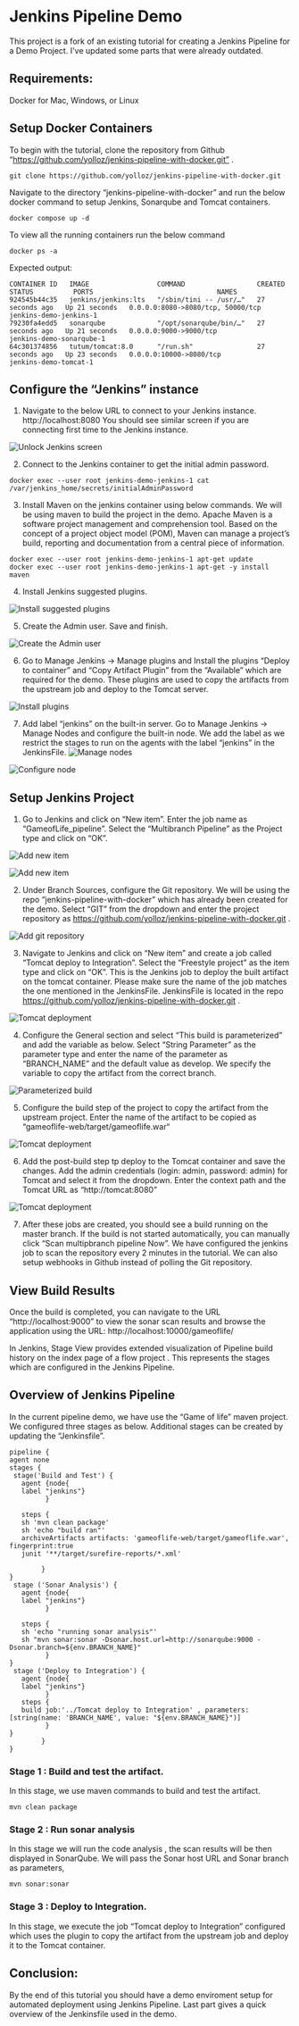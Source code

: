 # Jenkins Pipeline Demo

This project is a fork of an existing tutorial for creating a Jenkins Pipeline for a Demo Project. I've updated some parts that were already outdated.

## Requirements:

Docker for Mac, Windows, or Linux

## Setup Docker Containers
To begin with the tutorial, clone the repository from Github “https://github.com/yolloz/jenkins-pipeline-with-docker.git” .
```
git clone https://github.com/yolloz/jenkins-pipeline-with-docker.git
```
Navigate to the directory “jenkins-pipeline-with-docker” and run the below docker command to setup Jenkins, Sonarqube and Tomcat containers.

```docker compose up -d```

To view all the running containers run the below command

```docker ps -a```

Expected output:
```
CONTAINER ID   IMAGE                 COMMAND                  CREATED          STATUS          PORTS                               NAMES
924545b44c35   jenkins/jenkins:lts   "/sbin/tini -- /usr/…"   27 seconds ago   Up 21 seconds   0.0.0.0:8080->8080/tcp, 50000/tcp   jenkins-demo-jenkins-1
79230fa4edd5   sonarqube             "/opt/sonarqube/bin/…"   27 seconds ago   Up 21 seconds   0.0.0.0:9000->9000/tcp              jenkins-demo-sonarqube-1
64c301374856   tutum/tomcat:8.0      "/run.sh"                27 seconds ago   Up 23 seconds   0.0.0.0:10000->8080/tcp             jenkins-demo-tomcat-1
```

## Configure the “Jenkins” instance

1. Navigate to the below URL to connect to your Jenkins instance.
http://localhost:8080
You should see similar screen if you are connecting first time to the Jenkins instance.

![Unlock Jenkins screen](images/unlockJenkins.PNG "Unlock Jenkins screen")

2. Connect to the Jenkins container to get the initial admin password.

```
docker exec --user root jenkins-demo-jenkins-1 cat /var/jenkins_home/secrets/initialAdminPassword
```

3. Install Maven on the jenkins container using below commands. We will be using maven to build the project in the demo. Apache Maven is a software project management and comprehension tool. Based on the concept of a project object model (POM), Maven can manage a project’s build, reporting and documentation from a central piece of information.
```
docker exec --user root jenkins-demo-jenkins-1 apt-get update
docker exec --user root jenkins-demo-jenkins-1 apt-get -y install maven
```
4. Install Jenkins suggested plugins.

![Install suggested plugins](images/installSuggestedPlugins.PNG "Install suggested plugins")

5. Create the Admin user. Save and finish.

![Create the Admin user](images/createAdmin.PNG "Create the Admin user")

6. Go to Manage Jenkins → Manage plugins and Install the plugins “Deploy to container” and  “Copy Artifact Plugin” from the “Available” which are required for the demo. These plugins are used to copy the artifacts from the upstream job and deploy to the Tomcat server.

![Install plugins](images/installPlugins.PNG "Install plugins")

7. Add label “jenkins” on the built-in server.  Go to Manage Jenkins → Manage Nodes and configure the built-in node. We add the label as we restrict the stages to run on the agents with the label “jenkins” in the JenkinsFile.
![Manage nodes](images/manageNodes.PNG "Manage nodes")

![Configure node](images/nodeConfiguration.PNG "Configure node")


## Setup Jenkins Project

1. Go to Jenkins and click on “New item”. Enter the job name as  “GameofLife_pipeline”. Select the “Multibranch Pipeline” as the Project type and click on “OK”.

![Add new item](images/newItem.PNG "Add new item")

![Add new item](images/newItem2.PNG "Add new item")

2. Under Branch Sources, configure the Git repository. We will be using the repo “jenkins-pipeline-with-docker” which has already been created for the demo.  Select “GIT” from the dropdown and enter the project repository as https://github.com/yolloz/jenkins-pipeline-with-docker.git . 

![Add git repository](images/gitRepo.PNG "Add git repository")

3. Navigate to Jenkins and click on “New item” and create a job called “Tomcat deploy to Integration”.  Select the “Freestyle project” as the item type and click on “OK”. This is the Jenkins job to deploy the built artifact on the tomcat container. Please make sure the name of the job matches the one mentioned in the JenkinsFile. JenkinsFile is located in the repo https://github.com/yolloz/jenkins-pipeline-with-docker.git . 

![Tomcat deployment](images/tomcatDeploy.PNG "Tomcat deployment")

4. Configure the General section and select “This build is parameterized” and add the variable as below. Select “String Parameter” as the parameter type and enter the name of the parameter as “BRANCH_NAME” and the default value as develop. We specify the  variable to copy the artifact from the correct branch.

![Parameterized build](images/pipelineParameter.PNG "Parameterized build")

5. Configure the build step of the project to copy the artifact from the upstream project. Enter the name of the artifact to be copied as “gameoflife-web/target/gameoflife.war“

![Tomcat deployment](images/tomcatDeploy2.PNG "Tomcat deployment")


6. Add the post-build step tp deploy to the Tomcat container and save the changes. Add the admin credentials (login: admin, password: admin) for Tomcat and select it from the dropdown. Enter the context path and the Tomcat URL as “http://tomcat:8080” 

![Tomcat deployment](images/tomcatDeploy3.PNG "Tomcat deployment")

7. After these jobs are created, you should see a build running on the master branch. If the build is not started automatically, you can manually click “Scan multipbranch pipeline Now”. We have configured the jenkins job to scan the  repository every 2 minutes in the tutorial. We can also setup webhooks in Github instead of polling the Git repository. 


## View Build Results

Once the build is completed, you can navigate to the URL “http://localhost:9000” to view the sonar scan results and browse the application using the URL: http://localhost:10000/gameoflife/

In Jenkins, Stage View provides extended visualization of Pipeline build history on the index page of a flow project . This represents the stages which are configured in the Jenkins Pipeline.

## Overview of Jenkins Pipeline

In the current pipeline demo, we have use  the “Game of life” maven project. We configured three stages as below. Additional stages can be created by updating the “Jenkinsfile”.
```
pipeline {
agent none
stages {
 stage('Build and Test') {
   agent {node{
   label "jenkins"}
         }

   steps {
   sh 'mvn clean package'
   sh 'echo "build ran"'
   archiveArtifacts artifacts: 'gameoflife-web/target/gameoflife.war', fingerprint:true
   junit '**/target/surefire-reports/*.xml'

        }
}
 stage ('Sonar Analysis') {
   agent {node{
   label "jenkins"}
         }

   steps {
   sh 'echo "running sonar analysis"'
   sh "mvn sonar:sonar -Dsonar.host.url=http://sonarqube:9000 -Dsonar.branch=${env.BRANCH_NAME}"
         }
}
 stage ('Deploy to Integration') {
   agent {node{
   label "jenkins"}
         }
   steps {
   build job:'../Tomcat deploy to Integration' , parameters:[string(name: 'BRANCH_NAME', value: "${env.BRANCH_NAME}")]
         }
}
        }
}
```
### Stage 1 : Build and test the artifact.
In this stage, we use maven commands to build and test the artifact.

```mvn clean package```

### Stage 2 : Run sonar analysis 

In this stage we will run the code analysis , the scan results will be then displayed in SonarQube. We will pass the Sonar host URL and Sonar branch as parameters,

```mvn sonar:sonar```

### Stage 3 : Deploy to Integration.

In this stage, we execute the  job “Tomcat deploy to Integration” configured which uses the plugin to copy the artifact from the upstream job and deploy it to the Tomcat container. 

## Conclusion:
By the end of this tutorial you should have a demo enviroment setup for automated deployment using Jenkins Pipeline. Last part gives a quick overview of the Jenkinsfile used in the demo.